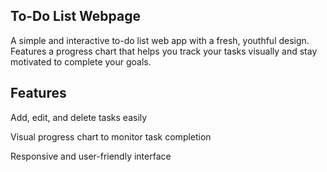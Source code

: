 ## To-Do List Webpage
A simple and interactive to-do list web app with a fresh, youthful design.
Features a progress chart that helps you track your tasks visually and stay motivated to complete your goals.

## Features
Add, edit, and delete tasks easily

Visual progress chart to monitor task completion

Responsive and user-friendly interface
